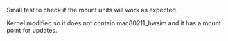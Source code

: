 Small test to check if the mount units will work as expected.

Kernel modified so it does not contain mac80211_hwsim and it has a
mount point for updates.
